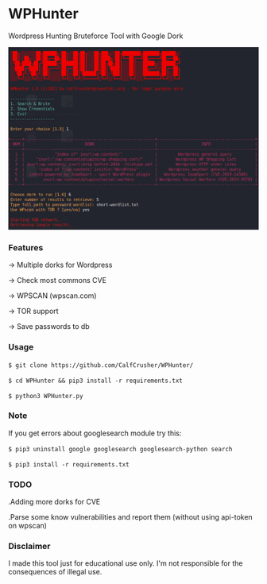 # WPHunter
Wordpress Hunting Bruteforce Tool with Google Dork

![](https://github.com/CalfCrusher/WPHunter/blob/main/img/WPHunter.png)

### Features

-> Multiple dorks for Wordpress

-> Check most commons CVE

-> WPSCAN (wpscan.com)

-> TOR support

-> Save passwords to db

### Usage

`$ git clone https://github.com/CalfCrusher/WPHunter/`

`$ cd WPHunter && pip3 install -r requirements.txt`

`$ python3 WPHunter.py`


### Note

If you get errors about googlesearch module try this:

`$ pip3 uninstall google googlesearch googlesearch-python search`

`$ pip3 install -r requirements.txt`

### TODO

.Adding more dorks for CVE

.Parse some know vulnerabilities and report them (without using api-token on wpscan)

### Disclaimer

I made this tool just for educational use only. I'm not responsible for the consequences of illegal use.
